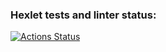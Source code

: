 ### Hexlet tests and linter status:
[![Actions Status](https://github.com/khaustova/python-django-developer-project-52/workflows/hexlet-check/badge.svg)](https://github.com/khaustova/python-django-developer-project-52/actions)